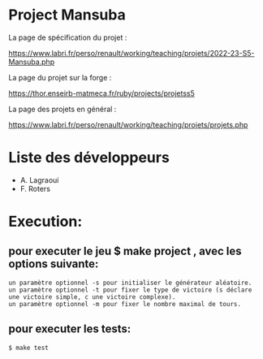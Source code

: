 # Project Mansuba

La page de spécification du projet :

<https://www.labri.fr/perso/renault/working/teaching/projets/2022-23-S5-Mansuba.php>

La page du projet sur la forge :

https://thor.enseirb-matmeca.fr/ruby/projects/projetss5

La page des projets en général :

<https://www.labri.fr/perso/renault/working/teaching/projets/projets.php>

# Liste des développeurs

- A. Lagraoui
- F. Roters
# Execution:
  ## pour executer le jeu $ make project , avec les options suivante:
    un paramètre optionnel -s pour initialiser le générateur aléatoire.
    un paramètre optionnel -t pour fixer le type de victoire (s déclare une victoire simple, c une victoire complexe).
    un paramètre optionnel -m pour fixer le nombre maximal de tours.
  ## pour executer les tests:
    $ make test
    
